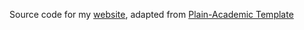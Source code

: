 Source code for my [website](https://henoriega.github.io), adapted from [Plain-Academic Template](https://github.com/mavroudisv/plain-academic)

